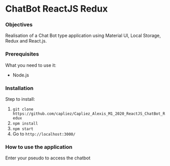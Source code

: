 # ChatBot ReactJS Redux

### Objectives

Realisation of a Chat Bot type application using Material UI, Local Storage, Redux and React.js.

### Prerequisites

What you need to use it:
  * Node.js

### Installation

Step to install:
  1. ``` git clone https://github.com/capliez/Capliez_Alexis_M1_2020_ReactJS_ChatBot_Redux ```
  2. ``` npm install ```
  3. ``` npm start ```
  4. Go to ``` http://localhost:3000/ ```

### How to use the application

Enter your pseudo to access the chatbot
